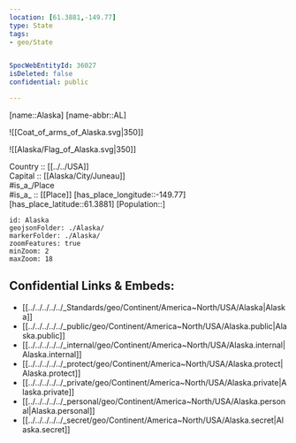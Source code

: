 ```yaml
---
location: [61.3881,-149.77] 
type: State
tags:
- geo/State


SpocWebEntityId: 36027
isDeleted: false
confidential: public

---
```

[name::Alaska] 
[name-abbr::AL] 

![[Coat_of_arms_of_Alaska.svg|350]] 

![[Alaska/Flag_of_Alaska.svg|350]] 

Country :: [[../../USA]]  
Capital :: [[Alaska/City/Juneau]]  
#is_a_/Place  
#is_a_ :: [[Place]] 
[has_place_longitude::-149.77] 
[has_place_latitude::61.3881] 
[Population::] 



```leaflet
id: Alaska
geojsonFolder: ./Alaska/ 
markerFolder: ./Alaska/ 
zoomFeatures: true 
minZoom: 2 
maxZoom: 18
```


## Confidential Links & Embeds: 
- [[../../../../../_Standards/geo/Continent/America~North/USA/Alaska|Alaska]] 
- [[../../../../../_public/geo/Continent/America~North/USA/Alaska.public|Alaska.public]] 
- [[../../../../../_internal/geo/Continent/America~North/USA/Alaska.internal|Alaska.internal]] 
- [[../../../../../_protect/geo/Continent/America~North/USA/Alaska.protect|Alaska.protect]] 
- [[../../../../../_private/geo/Continent/America~North/USA/Alaska.private|Alaska.private]] 
- [[../../../../../_personal/geo/Continent/America~North/USA/Alaska.personal|Alaska.personal]] 
- [[../../../../../_secret/geo/Continent/America~North/USA/Alaska.secret|Alaska.secret]] 
